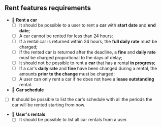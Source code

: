 ## Rent features requirements

- 📅 **Rent a car**
  - [ ] It should be possible to a user to rent a **car** with **start date** and **end date**;
  - [ ] A car cannot be rented for less than 24 hours;
  - [ ] If a rental car is returned within 24 hours, the **full daily rate** must be charged;
  - [ ] If the rented car is returned after the deadline, a **fine** and **daily rate** must be charged proportional to the days of delay;
  - [ ] It should not be possible to rent a **car** that has a rental **in progress**;
  - [ ] If a car's **daily rate** and **fine** have been changed during a rental, the amounts **prior to the change** must be charged;
  - [ ] A user can only rent a car if he does not have a **lease outstanding** rental.

- 📅 **Car schedule**
 - [ ] It should be possible to list the car's schedule with all the periods the car will be rented starting from now.

- 📅 **User's rentals**
  - [ ] It should be possible to list all car rentals from a user.
